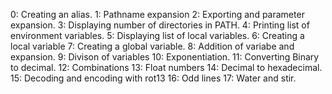 0: Creating an alias.
1: Pathname expansion
2: Exporting and parameter expansion.
3: Displaying number of directories in PATH.
4: Printing list of environment variables.
5: Displaying list of local variables.
6: Creating a local variable
7: Creating a global variable.
8: Addition of variabe and expansion.
9: Divison of variables
10: Exponentiation.
11: Converting Binary to decimal.
12: Combinations
13: Float numbers
14: Decimal to hexadecimal.
15: Decoding and encoding with rot13
16: Odd lines
17: Water and stir.
